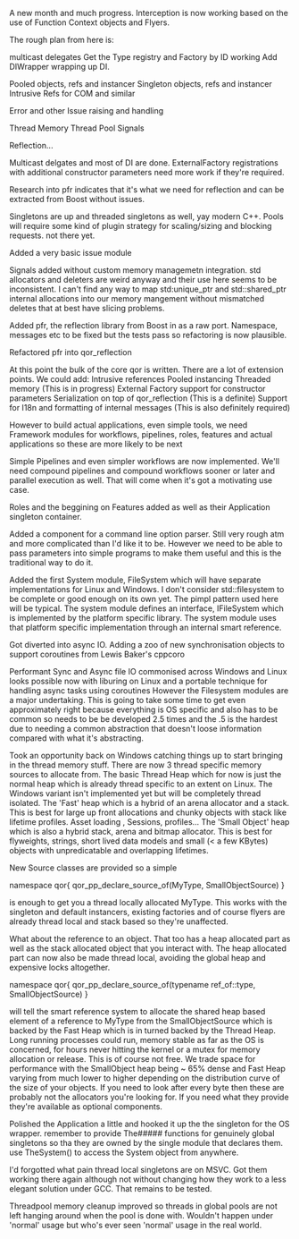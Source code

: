 A new month and much progress. Interception is now working based on the use of Function Context objects and Flyers.

The rough plan from here is:

multicast delegates
Get the Type registry and Factory by ID working
Add DIWrapper wrapping up DI.

Pooled objects, refs and instancer
Singleton objects, refs and instancer
Intrusive Refs for COM and similar

Error and other Issue raising and handling

Thread Memory
Thread Pool
Signals

Reflection...


Multicast delgates and most of DI are done. ExternalFactory registrations with additional constructor parameters need more work if they're required.

Research into pfr indicates that it's what we need for reflection and can be extracted from Boost without issues.

Singletons are up and threaded singletons as well, yay modern C++.
Pools will require some kind of plugin strategy for scaling/sizing and blocking requests. not there yet.

Added a very basic issue module

Signals added without custom memory managemetn integration. std allocators and deleters are weird anyway and their use here seems to be inconsistent. I can't find any way to map std:unique_ptr and std::shared_ptr internal allocations into our memory mangement without mismatched deletes that at best have slicing problems.

Added pfr, the reflection library from Boost in as a raw port. Namespace, messages etc to be fixed but the tests pass so refactoring is now plausible.

Refactored pfr into qor_reflection

At this point the bulk of the core qor is written. There are a lot of extension points. 
We could add:
Intrusive references
Pooled instancing
Threaded memory (This is in progress)
External Factory support for constructor parameters
Serialization on top of qor_reflection (This is a definite)
Support for I18n and formatting of internal messages (This is also definitely required)

However to build actual applications, even simple tools, we need Framework modules for workflows, pipelines, roles, features and actual applications so these are more likely to be next

Simple Pipelines and even simpler workflows are now implemented. We'll need compound pipelines and compound workflows sooner or later and parallel execution as well. That will come when it's got a motivating use case.

Roles and the beggining on Features added as well as their Application singleton container.

Added a component for a command line option parser. Still very rough atm and more complicated than I'd like it to be. However we need to be able to pass parameters into simple programs to make them useful and this is the traditional way to do it.

Added the first System module, FileSystem which will have separate implementations for Linux and Windows. I don't consider std::filesystem to be complete or good enough on its own yet.
The pimpl pattern used here will be typical. The system module defines an interface, IFileSystem which is implemented by the platform specific library. The system module uses that platform specific implementation through an internal smart reference.

Got diverted into async IO. Adding a zoo of new synchronisation objects to support coroutines from Lewis Baker's cppcoro 

Performant Sync and Async file IO commonised across Windows and Linux looks possible now with liburing on Linux and a portable technique for handling async tasks using coroutines
However the Filesystem modules are a major undertaking. This is going to take some time to get even approximately right because everything is OS specific and also has to be common so needs to be be developed 2.5 times and the .5 is the hardest due to needing a common abstraction that doesn't loose information compared with what it's abstracting.


Took an opportunity back on Windows catching things up to start bringing in the thread memory stuff. There are now 3 thread specific memory sources to allocate from. 
The basic Thread Heap which for now is just the normal heap which is already thread specific to an extent on Linux. The Windows variant isn't implemented yet but will be completely thread isolated.
The 'Fast' heap which is a hybrid of an arena allocator and a stack. This is best for large up front allocations and chunky objects with stack like lifetime profiles. Asset loading , Sessions, profiles...
The 'Small Object' heap which is also a hybrid stack, arena and bitmap allocator. This is best for flyweights, strings, short lived data models and small (< a few KBytes) objects with unpredicatable and overlapping lifetimes.

New Source classes are provided so a simple 

namespace qor{ 
    qor_pp_declare_source_of(MyType, SmallObjectSource) 
}

is enough to get you a thread locally allocated MyType. This works with the singleton and default instancers, existing factories and of course flyers are already thread local and stack based so they're unaffected.

What about the reference to an object. That too has a heap allocated part as well as the stack allocated object that you interact with. The heap allocated part can now also be made thread local, avoiding the global heap and expensive locks altogether.

namespace qor{
    qor_pp_declare_source_of(typename ref_of<MyType>::type, SmallObjectSource) 
}

will tell the smart reference system to allocate the shared heap based element of a reference to MyType from the SmallObjectSource which is backed by the Fast Heap which is in turned backed by the Thread Heap.
Long running processes could run, memory stable as far as the OS is concerned, for hours never hitting the kernel or a mutex for memory allocation or release.
This is of course not free. We trade space for performance with the SmallObject heap being ~ 65% dense and Fast Heap varying from much lower to higher depending on the distribution curve of the size of your objects.
If you need to look after every byte then these are probably not the allocators you're looking for. If you need what they provide they're available as optional components.


Polished the Application a little and hooked it up the the singleton for the OS wrapper.
remember to provide The##### functions for genuinely global singletons so tha they are owned by the single module that declares them. use TheSystem() to access the System object from anywhere.


I'd forgotted what pain thread local singletons are on MSVC. Got them working there again although not without changing how they work to a less elegant solution under GCC. 
That remains to be tested.

Threadpool memory cleanup improved so threads in global pools are not left hanging around when the pool is done with. Wouldn't happen under 'normal' usage but who's ever seen 'normal' usage in the real world.
